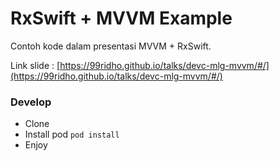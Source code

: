 # RxSwift + MVVM Example

Contoh kode dalam presentasi MVVM + RxSwift.

Link slide : [https://99ridho.github.io/talks/devc-mlg-mvvm/#/](https://99ridho.github.io/talks/devc-mlg-mvvm/#/)

### Develop

* Clone
* Install pod `pod install`
* Enjoy